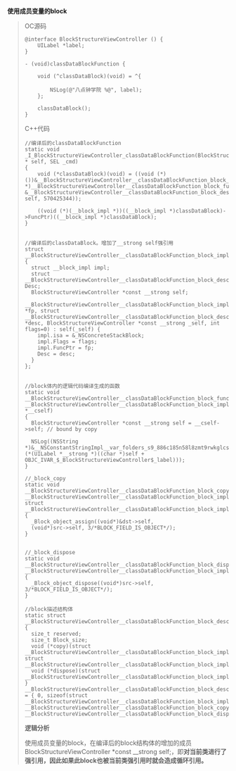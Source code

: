 **使用成员变量的block**

> OC源码
>
> ```
> @interface BlockStructureViewController () {
>     UILabel *label;
> }
>
> - (void)classDataBlockFunction {
>     
>     void (^classDataBlock)(void) = ^{
>         
>         NSLog(@"八点钟学院 %@", label);
>     };
>     
>     classDataBlock();
> }
> ```
>
> C++代码
>
> ```
> //编译后的classDataBlockFunction
> static void _I_BlockStructureViewController_classDataBlockFunction(BlockStructureViewController * self, SEL _cmd) 
> {
>     void (*classDataBlock)(void) = ((void (*)())&__BlockStructureViewController__classDataBlockFunction_block_impl_0((void *)__BlockStructureViewController__classDataBlockFunction_block_func_0, &__BlockStructureViewController__classDataBlockFunction_block_desc_0_DATA, self, 570425344));
>
>     ((void (*)(__block_impl *))((__block_impl *)classDataBlock)->FuncPtr)((__block_impl *)classDataBlock);
> }
>
>
> //编译后的classDataBlock。增加了__strong self强引用
> struct __BlockStructureViewController__classDataBlockFunction_block_impl_0 {
>   struct __block_impl impl;
>   struct __BlockStructureViewController__classDataBlockFunction_block_desc_0* Desc;
>   BlockStructureViewController *const __strong self;
>   __BlockStructureViewController__classDataBlockFunction_block_impl_0(void *fp, struct __BlockStructureViewController__classDataBlockFunction_block_desc_0 *desc, BlockStructureViewController *const __strong _self, int flags=0) : self(_self) {
>     impl.isa = &_NSConcreteStackBlock;
>     impl.Flags = flags;
>     impl.FuncPtr = fp;
>     Desc = desc;
>   }
> };
>
>
> //block体内的逻辑代码编译生成的函数
> static void __BlockStructureViewController__classDataBlockFunction_block_func_0(struct __BlockStructureViewController__classDataBlockFunction_block_impl_0 *__cself) 
> {
>   BlockStructureViewController *const __strong self = __cself->self; // bound by copy
>   
>   NSLog((NSString *)&__NSConstantStringImpl__var_folders_s9_886c185n58l8zmt9rwkglcsc0000gn_T_BlockStructureViewController_9bab5e_mi_5, (*(UILabel *__strong *)((char *)self + OBJC_IVAR_$_BlockStructureViewController$_label)));
> }
>     
> //_block_copy
> static void __BlockStructureViewController__classDataBlockFunction_block_copy_0(struct __BlockStructureViewController__classDataBlockFunction_block_impl_0*dst, struct __BlockStructureViewController__classDataBlockFunction_block_impl_0*src) 
> {
>   _Block_object_assign((void*)&dst->self, 
>   (void*)src->self, 3/*BLOCK_FIELD_IS_OBJECT*/);
> }
>
>
> //_block_dispose
> static void __BlockStructureViewController__classDataBlockFunction_block_dispose_0(struct __BlockStructureViewController__classDataBlockFunction_block_impl_0*src) 
> {
>   _Block_object_dispose((void*)src->self, 3/*BLOCK_FIELD_IS_OBJECT*/);
> }
>
> //block描述结构体
> static struct __BlockStructureViewController__classDataBlockFunction_block_desc_0 
> {
>   size_t reserved;
>   size_t Block_size;
>   void (*copy)(struct __BlockStructureViewController__classDataBlockFunction_block_impl_0*, struct __BlockStructureViewController__classDataBlockFunction_block_impl_0*);
>   void (*dispose)(struct __BlockStructureViewController__classDataBlockFunction_block_impl_0*);
> } __BlockStructureViewController__classDataBlockFunction_block_desc_0_DATA = { 0, sizeof(struct __BlockStructureViewController__classDataBlockFunction_block_impl_0), __BlockStructureViewController__classDataBlockFunction_block_copy_0, __BlockStructureViewController__classDataBlockFunction_block_dispose_0};
> ```
>
> **逻辑分析**
>
> 使用成员变量的block，在编译后的block结构体的增加的成员BlockStructureViewController \*const \_\_strong self;，即**对当前类进行了强引用，因此如果此block也被当前类强引用时就会造成循环引用。**



